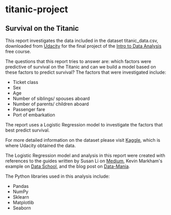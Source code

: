 # titanic-project

## Survival on the Titanic

This report investigates the data included in the dataset titanic_data.csv, downloaded from [Udacity](https://www.udacity.com/)  for the final project of the [Intro to Data Analysis](https://www.udacity.com/course/intro-to-data-analysis--ud170) free course.

The questions that this report tries to answer are: which factors were predictive of survival on the Titanic and can we build a model based on these factors to predict survival? The factors that were investigated include:
- Ticket class
- Sex
- Age
- Number of siblings/ spouses aboard
- Number of parents/ children aboard
- Passenger fare
- Port of embarkation

The report uses a Logistic Regression model to investigate the factors that best predict survival.

For more detailed information on the dataset please visit [Kaggle](https://www.kaggle.com/c/titanic/data), which is where Udacity obtained the data.

The Logistic Regression model and analysis in this report were created with references to the guides written by Susan Li on [Medium](https://towardsdatascience.com/building-a-logistic-regression-in-python-step-by-step-becd4d56c9c8), Kevin Markham's example on [Data School](http://www.dataschool.io/logistic-regression-in-python-using-scikit-learn/), and the blog post on [Data-Mania](http://www.data-mania.com/blog/logistic-regression-example-in-python/).

The Python libraries used in this analysis include:
- Pandas
- NumPy
- Sklearn
- Matplotlib
- Seaborn
